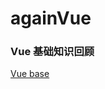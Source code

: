 # againVue

### Vue 基础知识回顾
[Vue base]()


<!-- 
过一遍
vuex 
vueRouter
2.珠峰视频+面试题
3.源码慕课视频
-->

<!-- 
### vue 面试篇
[vue，面试题会被问及哪些](https://juejin.cn/post/6844903858804621325#heading-5)
[史上最强vue总结---面试开发全靠它了](https://juejin.cn/post/6850037277675454478#heading-3
)

[Vue 项目性能优化 — 实践指南（网上最全 / 详细）](https://juejin.cn/post/6844903913410314247#heading-1)

[30 道 Vue 面试题，内含详细讲解（涵盖入门到精通，自测 Vue 掌握程度）](https://juejin.cn/post/6844903918753808398#heading-0) 

[「面试题」20+Vue面试题整理](https://juejin.cn/post/6844904084374290446#heading-0)

[面试必备的13道可以举一反三的Vue面试题](https://juejin.cn/post/6844903903968903175#heading-0)
-->

